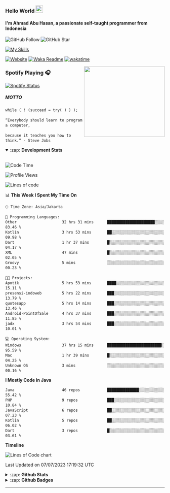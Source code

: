 ### Hello World <img src="https://github.com/eby8zevin/eby8zevin/blob/main/assets/Hi.gif"  width="23" height="23">

#### I'm Ahmad Abu Hasan, a passionate self-taught programmer from Indonesia

![GitHub Follow](https://img.shields.io/github/followers/eby8zevin.svg?style=social&label=Follow)
![GitHub Star](https://img.shields.io/github/stars/eby8zevin?affiliations=OWNER%2CCOLLABORATOR&style=social&label=Star)

[![My Skills](https://skillicons.dev/icons?i=androidstudio,java,kotlin,vscode,dart,flutter,linux)](https://skillicons.dev)

[![Website](https://img.shields.io/website?up_message=online&up_color=61DBFB&down_message=maintenance&down_color=FF0000&url=https%3A%2F%2Fconnect-with-eby.web.app&logo=react)](https://connect-with-eby.web.app)
[![Waka Readme](https://github.com/eby8zevin/eby8zevin/actions/workflows/anmol098.yml/badge.svg)](https://github.com/eby8zevin/eby8zevin/actions/workflows/anmol098.yml)
[![wakatime](https://wakatime.com/badge/user/bbcd646f-1daf-4865-a20e-46d4c803e6f8.svg)](https://wakatime.com/@bbcd646f-1daf-4865-a20e-46d4c803e6f8)

<img src="https://github.com/eby8zevin/eby8zevin/blob/main/assets/Octocat.png" width="255" height="222" align='right'>

### Spotify Playing 🎧

[<img src="https://readme-spotify-status-ahmadabuhasan.vercel.app/api/run-spotify-status" alt="Spotify Status" width="350" />](https://open.spotify.com/user/gr3y7pr12w9ol2dy2ccdb10e7)

##### MOTTO

```
while ( ! (succeed = try( ) ) );

“Everybody should learn to program a computer,

because it teaches you how to think.” - Steve Jobs
```

<details open>
  <summary> :zap: <b>Development Stats</b> </summary>
<br/>

<!--START_SECTION:waka-->
![Code Time](http://img.shields.io/badge/Code%20Time-3%2C587%20hrs%2031%20mins-blue)

![Profile Views](http://img.shields.io/badge/Profile%20Views-107-blue)

![Lines of code](https://img.shields.io/badge/From%20Hello%20World%20I%27ve%20Written-1.8%20million%20lines%20of%20code-blue)

📊 **This Week I Spent My Time On** 

```text
🕑︎ Time Zone: Asia/Jakarta

💬 Programming Languages: 
Other                    32 hrs 31 mins      █████████████████████░░░░   83.46 % 
Kotlin                   3 hrs 53 mins       ██░░░░░░░░░░░░░░░░░░░░░░░   09.98 % 
Dart                     1 hr 37 mins        █░░░░░░░░░░░░░░░░░░░░░░░░   04.17 % 
XML                      47 mins             █░░░░░░░░░░░░░░░░░░░░░░░░   02.05 % 
Groovy                   5 mins              ░░░░░░░░░░░░░░░░░░░░░░░░░   00.23 % 

🐱‍💻 Projects: 
Apotik                   5 hrs 53 mins       ████░░░░░░░░░░░░░░░░░░░░░   15.11 % 
presensi-indoweb         5 hrs 22 mins       ███░░░░░░░░░░░░░░░░░░░░░░   13.79 % 
quotesapp                5 hrs 14 mins       ███░░░░░░░░░░░░░░░░░░░░░░   13.46 % 
Android-PointOfSale      4 hrs 37 mins       ███░░░░░░░░░░░░░░░░░░░░░░   11.85 % 
jadx                     3 hrs 54 mins       ███░░░░░░░░░░░░░░░░░░░░░░   10.01 % 

💻 Operating System: 
Windows                  37 hrs 15 mins      ████████████████████████░   95.59 % 
Mac                      1 hr 39 mins        █░░░░░░░░░░░░░░░░░░░░░░░░   04.25 % 
Unknown OS               3 mins              ░░░░░░░░░░░░░░░░░░░░░░░░░   00.16 % 
```

**I Mostly Code in Java** 

```text
Java                     46 repos            ██████████████░░░░░░░░░░░   55.42 % 
PHP                      9 repos             ███░░░░░░░░░░░░░░░░░░░░░░   10.84 % 
JavaScript               6 repos             ██░░░░░░░░░░░░░░░░░░░░░░░   07.23 % 
Kotlin                   5 repos             ██░░░░░░░░░░░░░░░░░░░░░░░   06.02 % 
Dart                     3 repos             █░░░░░░░░░░░░░░░░░░░░░░░░   03.61 % 
```



**Timeline**

![Lines of Code chart](https://raw.githubusercontent.com/eby8zevin/eby8zevin/main/assets/bar_graph.png)


 Last Updated on 07/07/2023 17:19:32 UTC
<!--END_SECTION:waka-->

</details>

<details>
  <summary> :zap: <b>Github Stats</b> </summary>
<p align="center">:heart:</p>
<p align="center"><a href="https://github.com/eby8zevin">
  <img src="https://github-readme-stats.vercel.app/api?username=eby8zevin&show_icons=true&theme=dark&line_height=20">
  <img src="https://github-readme-stats.vercel.app/api/top-langs/?username=eby8zevin&layout=compact&theme=dark">
</a></p>
<p align="center">
  <a href="https://github.com/eby8zevin">
    <img src="https://github-readme-streak-stats.herokuapp.com/?user=eby8zevin&theme=dark"/>
  </a>
</p>
</details>

<details>
  <summary> :zap: <b>Github Badges</b> </summary>
  <br>
  <a href='https://archiveprogram.github.com/'><img src='https://raw.githubusercontent.com/acervenky/animated-github-badges/master/assets/acbadge.gif' width='40' height='40'></a> 
  <a href='https://docs.github.com/en/developers'><img src='https://raw.githubusercontent.com/acervenky/animated-github-badges/master/assets/devbadge.gif' width='40' height='40'></a> 
  <a href='https://github.com/pricing'><img src='https://raw.githubusercontent.com/acervenky/animated-github-badges/master/assets/pro.gif' width='40' height='40'></a> 
  <a href='https://stars.github.com/'><img src='https://raw.githubusercontent.com/acervenky/animated-github-badges/master/assets/starbadge.gif' width='35' height='35'></a> 
  <a href='https://docs.github.com/en/github/supporting-the-open-source-community-with-github-sponsors'><img src='https://raw.githubusercontent.com/acervenky/animated-github-badges/master/assets/sponsorbadge.gif' width='35' height='35'></a>
</details>

---
